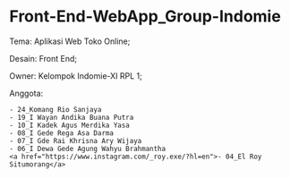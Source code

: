 # Front-End-WebApp_Group-Indomie
Tema: Aplikasi Web Toko Online;

Desain: Front End;

Owner: Kelompok Indomie-XI RPL 1;

Anggota:
```
- 24_Komang Rio Sanjaya
- 19_I Wayan Andika Buana Putra
- 10_I Kadek Agus Merdika Yasa
- 08_I Gede Rega Asa Darma
- 07_I Gde Rai Khrisna Ary Wijaya
- 06_I Dewa Gede Agung Wahyu Brahmantha
<a href="https://www.instagram.com/_roy.exe/?hl=en">- 04_El Roy Situmorang</a>
```

